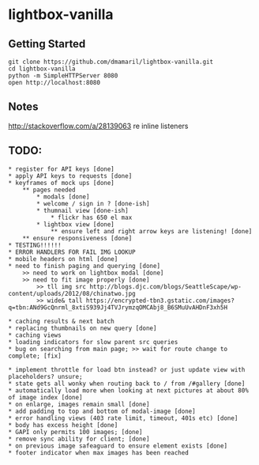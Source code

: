 # lightbox-vanilla

## Getting Started

```
git clone https://github.com/dmamaril/lightbox-vanilla.git
cd lightbox-vanilla
python -m SimpleHTTPServer 8080
open http://localhost:8080
```

## Notes
http://stackoverflow.com/a/28139063 re inline listeners

## TODO:
	* register for API keys [done]
	* apply API keys to requests [done]
	* keyframes of mock ups [done]
		** pages needed
			* modals [done]
			* welcome / sign in ? [done-ish]
			* thumnail view [done-ish]
				* flickr has 650 el max
			* lightbox view [done]
				** ensure left and right arrow keys are listening! [done]
		** ensure responsiveness [done]
	* TESTING!!!!!!
	* ERROR HANDLERS FOR FAIL IMG LOOKUP 
	* mobile headers on html [done]
	* need to finish paging and querying [done]
		>> need to work on lightbox modal [done]
		>> need to fit image properly [done]
			>> tll img src http://blogs.djc.com/blogs/SeattleScape/wp-content/uploads/2012/08/chinatwo.jpg
			>> wide& tall https://encrypted-tbn3.gstatic.com/images?q=tbn:ANd9GcQnrml_8xtiS939Jj4TVJrymzqOMCAbj8_B6SMuUvAHDnF3xh5H

	* caching results & next batch
	* replacing thumbnails on new query [done]
	* caching views
	* loading indicators for slow parent src queries
	* bug on searching from main page; >> wait for route change to complete; [fix]

	* implement throttle for load btn instead? or just update view with placeholders? unsure;
	* state gets all wonky when routing back to / from /#gallery [done]
	* automatically load more when looking at next pictures at about 80% of image index [done]
	* on enlarge, images remain small [done]
	* add padding to top and bottom of modal-image [done]
	* error handling views (403 rate limit, timeout, 401s etc) [done]
	* body has excess height [done]
	* GAPI only permits 100 images; [done]
	* remove sync ability for client; [done]
	* on previous image safeaguard to ensure element exists [done]
	* footer indicator when max images has been reached